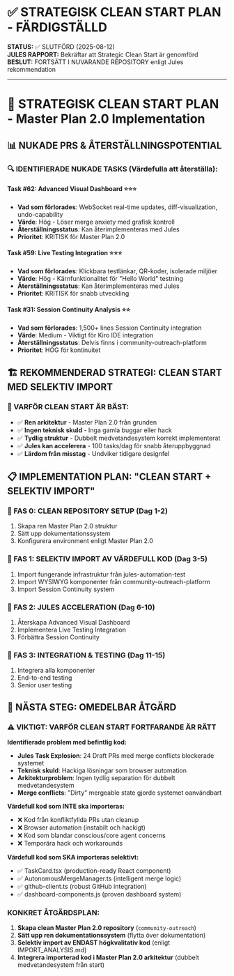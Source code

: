 # ✅ STRATEGISK CLEAN START PLAN - FÄRDIGSTÄLLD

**STATUS:** ✅ SLUTFÖRD (2025-08-12)  
**JULES RAPPORT:** Bekräftar att Strategic Clean Start är genomförd  
**BESLUT:** FORTSÄTT I NUVARANDE REPOSITORY enligt Jules rekommendation

---

# 🎯 STRATEGISK CLEAN START PLAN - Master Plan 2.0 Implementation

## 📊 **NUKADE PRS & ÅTERSTÄLLNINGSPOTENTIAL**

### **🔍 IDENTIFIERADE NUKADE TASKS (Värdefulla att återställa):**

#### **Task #62: Advanced Visual Dashboard** ⭐⭐⭐
- **Vad som förlorades**: WebSocket real-time updates, diff-visualization, undo-capability
- **Värde**: Hög - Löser merge anxiety med grafisk kontroll
- **Återställningsstatus**: Kan återimplementeras med Jules
- **Prioritet**: KRITISK för Master Plan 2.0

#### **Task #59: Live Testing Integration** ⭐⭐⭐
- **Vad som förlorades**: Klickbara testlänkar, QR-koder, isolerade miljöer
- **Värde**: Hög - Kärnfunktionalitet för "Hello World" testning
- **Återställningsstatus**: Kan återimplementeras med Jules
- **Prioritet**: KRITISK för snabb utveckling

#### **Task #31: Session Continuity Analysis** ⭐⭐
- **Vad som förlorades**: 1,500+ lines Session Continuity integration
- **Värde**: Medium - Viktigt för Kiro IDE integration
- **Återställningsstatus**: Delvis finns i community-outreach-platform
- **Prioritet**: HÖG för kontinuitet

## 🏗️ **REKOMMENDERAD STRATEGI: CLEAN START MED SELEKTIV IMPORT**

### **🎯 VARFÖR CLEAN START ÄR BÄST:**
- ✅ **Ren arkitektur** - Master Plan 2.0 från grunden
- ✅ **Ingen teknisk skuld** - Inga gamla buggar eller hack
- ✅ **Tydlig struktur** - Dubbelt medvetandesystem korrekt implementerat
- ✅ **Jules kan accelerera** - 100 tasks/dag för snabb återuppbyggnad
- ✅ **Lärdom från misstag** - Undviker tidigare designfel

## 📋 **IMPLEMENTATION PLAN: "CLEAN START + SELEKTIV IMPORT"**

### **🎯 FAS 0: CLEAN REPOSITORY SETUP (Dag 1-2)**
1. Skapa ren Master Plan 2.0 struktur
2. Sätt upp dokumentationssystem
3. Konfigurera environment enligt Master Plan 2.0

### **🎯 FAS 1: SELEKTIV IMPORT AV VÄRDEFULL KOD (Dag 3-5)**
1. Import fungerande infrastruktur från jules-automation-test
2. Import WYSIWYG komponenter från community-outreach-platform
3. Import Session Continuity system

### **🎯 FAS 2: JULES ACCELERATION (Dag 6-10)**
1. Återskapa Advanced Visual Dashboard
2. Implementera Live Testing Integration
3. Förbättra Session Continuity

### **🎯 FAS 3: INTEGRATION & TESTING (Dag 11-15)**
1. Integrera alla komponenter
2. End-to-end testing
3. Senior user testing

## 🚀 **NÄSTA STEG: OMEDELBAR ÅTGÄRD**

### **⚠️ VIKTIGT: VARFÖR CLEAN START FORTFARANDE ÄR RÄTT**

**Identifierade problem med befintlig kod:**
- **Jules Task Explosion**: 24 Draft PRs med merge conflicts blockerade systemet
- **Teknisk skuld**: Hackiga lösningar som browser automation
- **Arkitekturproblem**: Ingen tydlig separation för dubbelt medvetandesystem
- **Merge conflicts**: "Dirty" mergeable state gjorde systemet oanvändbart

**Värdefull kod som INTE ska importeras:**
- ❌ Kod från konfliktfyllda PRs utan cleanup
- ❌ Browser automation (instabilt och hackigt)
- ❌ Kod som blandar conscious/core agent concerns
- ❌ Temporära hack och workarounds

**Värdefull kod som SKA importeras selektivt:**
- ✅ TaskCard.tsx (production-ready React component)
- ✅ AutonomousMergeManager.ts (intelligent merge logic)
- ✅ github-client.ts (robust GitHub integration)
- ✅ dashboard-components.js (proven dashboard system)

### **KONKRET ÅTGÄRDSPLAN:**

1. **Skapa clean Master Plan 2.0 repository** (`community-outreach`)
2. **Sätt upp ren dokumentationssystem** (flytta över dokumentation)
3. **Selektiv import av ENDAST högkvalitativ kod** (enligt IMPORT_ANALYSIS.md)
4. **Integrera importerad kod i Master Plan 2.0 arkitektur** (dubbelt medvetandesystem från start)